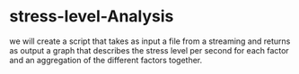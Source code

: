 # stress-level-Analysis
we will create a script that takes as input a file from a streaming and returns as output a graph that describes the stress level per second for each factor and an aggregation of the different factors together.
